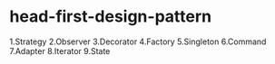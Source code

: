 # head-first-design-pattern
1.Strategy
2.Observer
3.Decorator
4.Factory
5.Singleton
6.Command
7.Adapter
8.Iterator
9.State
